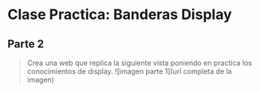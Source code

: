 # Clase Practica: Banderas Display
## Parte 2
> Crea una web que replica la siguiente vista poniendo en practica los conocimientos de display.
![imagen parte 1](url completa de la imagen)
